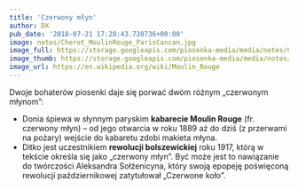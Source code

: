 ```yaml
---
title: 'Czerwony młyn'
author: DX
pub_date: '2018-07-21 17:28:43.720736+00:00'
image: notes/Cheret_MoulinRouge_ParisCancan.jpg
image_full: https://storage.googleapis.com/piosenka-media/media/notes/Cheret_MoulinRouge_ParisCancan.jpg
image_thumb: https://storage.googleapis.com/piosenka-media/media/notes/Cheret_MoulinRouge_ParisCancan.jpg.0x300_q85_upscale.jpg
image_url: https://en.wikipedia.org/wiki/Moulin_Rouge
---
```


Dwoje bohaterów piosenki daje się porwać dwóm różnym „czerwonym młynom”:

- Donia śpiewa w słynnym paryskim **kabarecie Moulin Rouge** \(fr. czerwony młyn\) – od jego otwarcia w roku 1889 aż do dziś \(z przerwami na pożary\) wejście do kabaretu zdobi makieta młyna.
 - Ditko jest uczestnikiem **rewolucji bolszewickiej** roku 1917, którą w tekście określa się jako „czerwony młyn”. Być może jest to nawiązanie do twórczości Aleksandra Sołżenicyna, który swoją epopeję poświęconą rewolucji październikowej zatytułował „Czerwone koło”.